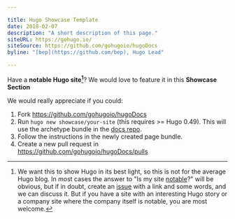 ```yaml
---

title: Hugo Showcase Template
date: 2018-02-07
description: "A short description of this page."
siteURL: https://gohugo.io/
siteSource: https://github.com/gohugoio/hugoDocs
byline: "[bep](https://github.com/bep), Hugo Lead"

---
```


Have a **notable Hugo site[^1]**? We would love to feature it in this **Showcase Section**

We would really appreciate if you could:

1. Fork https://github.com/gohugoio/hugoDocs
2. Run `hugo new showcase/your-site` (this requires >= Hugo 0.49). This will use the archetype bundle in the [docs repo](https://github.com/gohugoio/hugoDocs/tree/master/archetypes).
3. Follow the instructions in the newly created page bundle. 
3. Create a new pull request in https://github.com/gohugoio/hugoDocs/pulls


[^1]: We want this to show Hugo in its best light, so this is not for the average Hugo blog. In most cases the answer to "Is my site [notable](https://www.dictionary.com/browse/notable)?" will be obvious, but if in doubt, create an [issue](https://github.com/gohugoio/hugoDocs/issues) with a link and some words, and we can discuss it. But if you have a site with an interesting Hugo story or a company site where the company itself is notable, you are most welcome.
